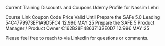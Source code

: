 Current Training Discounts and Coupons
Udemy Profile for Nassim Lehri

Course Link          	Coupon Code	Price	Valid Until
Prepare the SAFe 5.0 Leading 54C4779973EF1A9D5FC4 12.99€ MAY 25
Prepare the SAFE 5 Product Manager / Product Owner C162B28F48637132E0D7 12.99€ MAY 25



Please feel free to reach to via LinkedIn for questions or comments.
